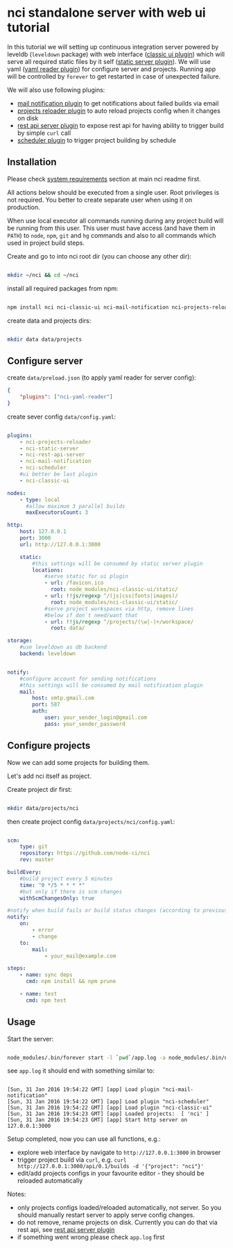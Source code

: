 
# nci standalone server with web ui tutorial

In this tutorial we will setting up continuous integration server powered
by leveldb (`leveldown` package) with web interface
([classic ui plugin](https://github.com/node-ci/nci-classic-ui))
which will serve all required static files by it self
([static server plugin](https://github.com/node-ci/nci-static-server)). We will
use yaml ([yaml reader plugin](https://github.com/node-ci/nci-yaml-reader))
for configure server and projects. Running app will be controlled by `forever`
to get restarted in case of unexpected failure.

We will also use following plugins:

* [mail notification plugin](https://github.com/node-ci/nci-mail-notification)
to get notifications about failed builds via email
* [projects reloader plugin](https://github.com/node-ci/nci-projects-reloader)
to auto reload projects config when it changes on disk
* [rest api server plugin](https://github.com/node-ci/nci-rest-api-server)
to expose rest api for having ability to trigger build by simple `curl` call
* [scheduler plugin](https://github.com/node-ci/nci-scheduler) to trigger
project building by schedule


## Installation

Please check [system requirements](/README.md#system-requirements) section at
main nci readme first.

All actions below should be executed from a single user. Root privileges is not
required. You better to create separate user when using it on production.

When use local executor all commands running during any project build will be
running from this user. This user must have access (and have them in `PATH`) to
`node`, `npm`, `git` and `hg` commands and also to all commands which used in
project build steps.

Create and go to into nci root dir (you can choose any other dir):

```sh

mkdir ~/nci && cd ~/nci

```

install all required packages from npm: 

```sh

npm install nci nci-classic-ui nci-mail-notification nci-projects-reloader nci-rest-api-server nci-scheduler nci-static-server nci-yaml-reader leveldown forever

```

create data and projects dirs:

```sh

mkdir data data/projects

```


## Configure server

create `data/preload.json` (to apply yaml reader for server config):

```json
{
    "plugins": ["nci-yaml-reader"]
}
```

create sever config `data/config.yaml`:

```yaml

plugins:
    - nci-projects-reloader
    - nci-static-server
    - nci-rest-api-server
    - nci-mail-notification
    - nci-scheduler
    #ui better be last plugin
    - nci-classic-ui

nodes:
    - type: local
      #allow maximum 3 parallel builds
      maxExecutorsCount: 3

http:
    host: 127.0.0.1
    port: 3000
    url: http://127.0.0.1:3000

    static:
        #this settings will be consumed by static server plugin 
        locations:
            #serve static for ui plugin
            - url: /favicon.ico
              root: node_modules/nci-classic-ui/static/
            - url: !!js/regexp ^/(js|css|fonts|images)/
              root: node_modules/nci-classic-ui/static/
            #serve project workspaces via http, remove lines
            #below if don`t need/want that
            - url: !!js/regexp ^/projects/(\w|-)+/workspace/
              root: data/

storage:
    #use leveldown as db backend
    backend: leveldown


notify:
    #configure account for sending notifications
    #this settings will be consumed by mail notification plugin
    mail:
        host: smtp.gmail.com
        port: 587
        auth:
            user: your_sender_login@gmail.com
            pass: your_sender_password

```

## Configure projects

Now we can add some projects for building them.

Let's add nci itself as project.

Create project dir first:

```sh

mkdir data/projects/nci

```

then create project config `data/projects/nci/config.yaml`:

```yaml

scm:
    type: git
    repository: https://github.com/node-ci/nci
    rev: master

buildEvery:
    #build project every 5 minutes
    time: "0 */5 * * * *"
    #but only if there is scm changes
    withScmChangesOnly: true

#notify when build fails or build status changes (according to previous status)
notify:
    on:
        - error
        - change
    to:
        mail:
            - your_mail@example.com

steps:
    - name: sync deps
      cmd: npm install && npm prune

    - name: test
      cmd: npm test


```

## Usage

Start the server:

```sh

node_modules/.bin/forever start -l `pwd`/app.log -a node_modules/.bin/nci

```

see `app.log` it should end with something similar to:

```

[Sun, 31 Jan 2016 19:54:22 GMT] [app] Load plugin "nci-mail-notification"
[Sun, 31 Jan 2016 19:54:22 GMT] [app] Load plugin "nci-scheduler"
[Sun, 31 Jan 2016 19:54:22 GMT] [app] Load plugin "nci-classic-ui"
[Sun, 31 Jan 2016 19:54:23 GMT] [app] Loaded projects:  [ 'nci' ]
[Sun, 31 Jan 2016 19:54:23 GMT] [app] Start http server on 127.0.0.1:3000

```

Setup completed, now you can use all functions, e.g.:

* explore web interface by navigate to `http://127.0.0.1:3000` in browser
* trigger project build via `curl`, e.g. 
`curl http://127.0.0.1:3000/api/0.1/builds -d '{"project": "nci"}'`
* edit/add projects configs in your favourite editor - they should
be reloaded automatically

Notes:
* only projects configs loaded/reloaded automatically, not server. So you
should manually restart server to apply serve config changes.
* do not remove, rename projects on disk. Currently you can do that via rest
api, see [rest api server plugin](https://github.com/node-ci/nci-rest-api-server)
* if something went wrong please check `app.log` first
